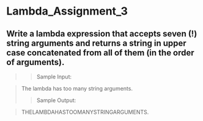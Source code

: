 # Lambda_Assignment_3

## Write a lambda expression that accepts seven (!) string arguments and returns a string in upper case concatenated from all of them (in the order of arguments).

>>Sample Input:

>The lambda has too many string arguments.
>>Sample Output:

>THELAMBDAHASTOOMANYSTRINGARGUMENTS.

